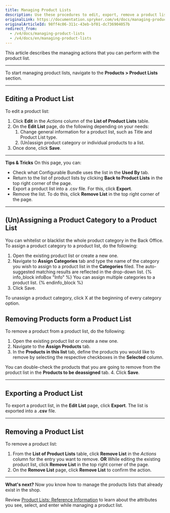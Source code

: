```yaml
---
title: Managing Product Lists
description: Use these procedures to edit, export, remove a product list or remove products from the product list in the Back Office.
originalLink: https://documentation.spryker.com/v4/docs/managing-product-lists
originalArticleId: 98ff4c06-311c-43eb-bf01-dc736904057b
redirect_from:
  - /v4/docs/managing-product-lists
  - /v4/docs/en/managing-product-lists
---
```


This article describes the managing actions that you can perform with the product list.
***
To start managing product lists, navigate to the **Products > Product Lists** section.
***
## Editing a Product List
To edit a product list:

1. Click **Edit** in the _Actions_ column of the **List of Product Lists** table.
2. On the **Edit List** page, do the following depending on your needs:
    1. Change general information for a product list, such as Title and Product List type.
    2. (Un)assign product category or individual products to a list.
3. Once done, click **Save**.
***
**Tips & Tricks**
On this page, you can:
* Check what Configurable Bundle uses the list in the **Used By** tab.
* Return to the list of product lists by clicking **Back to Product Lists** in the top right corner of the page.
* Export a product list into a .csv file. For this, click **Export**.
* Remove the list. To do this, click **Remove List** in the top right corner of the page.
***
## (Un)Assigning a Product Category to a Product List
You can whitelist or blacklist the whole product category in the Back Office.
To assign a product category to a product list, do the following:
1. Open the existing product list or create a new one.
2. Navigate to **Assign Categories** tab and type the name of the category you wish to assign to a product list in the **Categories** filed. The auto-suggested matching results are reflected in the drop-down list.
{% info_block infoBox "Info" %}
You can assign multiple categories to a product list.
{% endinfo_block %}
3. Click Save.

To unassign a product category, click X at the beginning of every category option.

## Removing Products form a Product List
To remove a product from a product list, do the following:

1. Open the existing product list or create a new one.
2. Navigate to the **Assign Products** tab.
3. In the **Products in this list** tab, define the products you would like to remove by selecting the respective checkboxes in the **Selected** column.

You can double-check the products that you are going to remove from the product list in the **Products to be deassigned** tab.
4. Click **Save**.
***
## Exporting a Product List
To export a product list, in the **Edit List** page, click **Export**.
The list is exported into a **.csv** file.
***
## Removing a Product List
To remove a product list:
1. From the **List of Product Lists** table, click **Remove List** in the _Actions_ column for the entry you want to remove.
**OR**
While editing the existing product list, click **Remove List** in the top right corner of the page.
2. On the **Remove List** page, click **Remove List** to confirm the action.
***
**What's next?**
Now you know how to manage the products lists that already exist in the shop.

Review [Product Lists: Reference Information](/docs/scos/user/back-office-user-guides/{{page.version}}/catalog/product-lists/references/product-lists-reference-information.html) to learn about the attributes you see, select, and enter while managing a product list.
